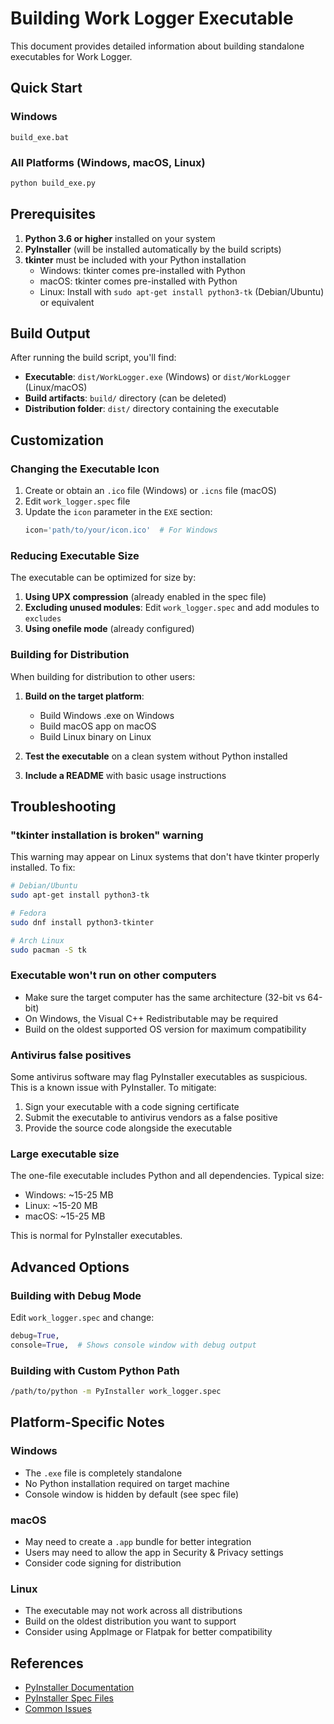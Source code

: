 # Building Work Logger Executable

This document provides detailed information about building standalone executables for Work Logger.

## Quick Start

### Windows
```batch
build_exe.bat
```

### All Platforms (Windows, macOS, Linux)
```bash
python build_exe.py
```

## Prerequisites

1. **Python 3.6 or higher** installed on your system
2. **PyInstaller** (will be installed automatically by the build scripts)
3. **tkinter** must be included with your Python installation
   - Windows: tkinter comes pre-installed with Python
   - macOS: tkinter comes pre-installed with Python
   - Linux: Install with `sudo apt-get install python3-tk` (Debian/Ubuntu) or equivalent

## Build Output

After running the build script, you'll find:

- **Executable**: `dist/WorkLogger.exe` (Windows) or `dist/WorkLogger` (Linux/macOS)
- **Build artifacts**: `build/` directory (can be deleted)
- **Distribution folder**: `dist/` directory containing the executable

## Customization

### Changing the Executable Icon

1. Create or obtain an `.ico` file (Windows) or `.icns` file (macOS)
2. Edit `work_logger.spec` file
3. Update the `icon` parameter in the `EXE` section:
   ```python
   icon='path/to/your/icon.ico'  # For Windows
   ```

### Reducing Executable Size

The executable can be optimized for size by:

1. **Using UPX compression** (already enabled in the spec file)
2. **Excluding unused modules**: Edit `work_logger.spec` and add modules to `excludes`
3. **Using onefile mode** (already configured)

### Building for Distribution

When building for distribution to other users:

1. **Build on the target platform**:
   - Build Windows .exe on Windows
   - Build macOS app on macOS
   - Build Linux binary on Linux

2. **Test the executable** on a clean system without Python installed

3. **Include a README** with basic usage instructions

## Troubleshooting

### "tkinter installation is broken" warning

This warning may appear on Linux systems that don't have tkinter properly installed. To fix:

```bash
# Debian/Ubuntu
sudo apt-get install python3-tk

# Fedora
sudo dnf install python3-tkinter

# Arch Linux
sudo pacman -S tk
```

### Executable won't run on other computers

- Make sure the target computer has the same architecture (32-bit vs 64-bit)
- On Windows, the Visual C++ Redistributable may be required
- Build on the oldest supported OS version for maximum compatibility

### Antivirus false positives

Some antivirus software may flag PyInstaller executables as suspicious. This is a known issue with PyInstaller. To mitigate:

1. Sign your executable with a code signing certificate
2. Submit the executable to antivirus vendors as a false positive
3. Provide the source code alongside the executable

### Large executable size

The one-file executable includes Python and all dependencies. Typical size:

- Windows: ~15-25 MB
- Linux: ~15-20 MB
- macOS: ~15-25 MB

This is normal for PyInstaller executables.

## Advanced Options

### Building with Debug Mode

Edit `work_logger.spec` and change:
```python
debug=True,
console=True,  # Shows console window with debug output
```

### Building with Custom Python Path

```bash
/path/to/python -m PyInstaller work_logger.spec
```

## Platform-Specific Notes

### Windows
- The `.exe` file is completely standalone
- No Python installation required on target machine
- Console window is hidden by default (see spec file)

### macOS
- May need to create a `.app` bundle for better integration
- Users may need to allow the app in Security & Privacy settings
- Consider code signing for distribution

### Linux
- The executable may not work across all distributions
- Build on the oldest distribution you want to support
- Consider using AppImage or Flatpak for better compatibility

## References

- [PyInstaller Documentation](https://pyinstaller.org/en/stable/)
- [PyInstaller Spec Files](https://pyinstaller.org/en/stable/spec-files.html)
- [Common Issues](https://pyinstaller.org/en/stable/when-things-go-wrong.html)
